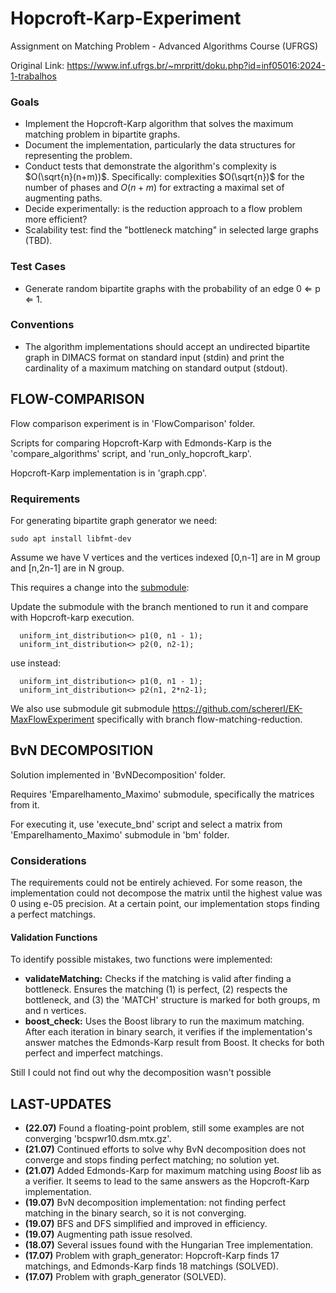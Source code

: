 # Hopcroft-Karp-Experiment
Assignment on Matching Problem - Advanced Algorithms Course (UFRGS)

Original Link: https://www.inf.ufrgs.br/~mrpritt/doku.php?id=inf05016:2024-1-trabalhos

### Goals
  * Implement the Hopcroft-Karp algorithm that solves the maximum matching problem in bipartite graphs.
  * Document the implementation, particularly the data structures for representing the problem.
  * Conduct tests that demonstrate the algorithm's complexity is $O(\sqrt{n}(n+m))$. Specifically: complexities $O(\sqrt{n})$ for the number of phases and $O(n+m)$ for extracting a maximal set of augmenting paths.
  * Decide experimentally: is the reduction approach to a flow problem more efficient?
  * Scalability test: find the "bottleneck matching" in selected large graphs (TBD).

### Test Cases
 * Generate random bipartite graphs with the probability of an edge 0 ⇐ p ⇐ 1.

### Conventions
 * The algorithm implementations should accept an undirected bipartite graph in DIMACS format on standard input (stdin) and print the cardinality of a maximum matching on standard output (stdout).

## FLOW-COMPARISON

Flow comparison experiment is in 'FlowComparison' folder. 

Scripts for comparing Hopcroft-Karp with Edmonds-Karp is the 'compare_algorithms' script, and 'run_only_hopcroft_karp'.

Hopcroft-Karp implementation is in 'graph.cpp'.

### Requirements

For generating bipartite graph generator we need:

```
sudo apt install libfmt-dev
```  

Assume we have V vertices and the vertices indexed [0,n-1] are in M group and [n,2n-1] are in N group.

This requires a change into the [submodule](https://github.com/mrpritt/Emparelhamento_Maximo/):

Update the submodule with the branch mentioned to run it and compare with Hopcroft-karp execution.

```
  uniform_int_distribution<> p1(0, n1 - 1);
  uniform_int_distribution<> p2(0, n2-1);
```
use instead:
```
  uniform_int_distribution<> p1(0, n1 - 1);
  uniform_int_distribution<> p2(n1, 2*n2-1);
```

We also use submodule git submodule https://github.com/schererl/EK-MaxFlowExperiment specifically with branch flow-matching-reduction.

## BvN DECOMPOSITION

Solution implemented in 'BvNDecomposition' folder.

Requires 'Emparelhamento_Maximo' submodule, specifically the matrices from it.

For executing it, use 'execute_bnd' script and select a matrix from 'Emparelhamento_Maximo' submodule in 'bm' folder.

### Considerations

The requirements could not be entirely achieved. For some reason, the implementation could not decompose the matrix until the highest value was 0 using e-05 precision. At a certain point, our implementation stops finding a perfect matchings.

#### Validation Functions
To identify possible mistakes, two functions were implemented:
- **validateMatching:** Checks if the matching is valid after finding a bottleneck. Ensures the matching (1) is perfect, (2) respects the bottleneck, and (3) the 'MATCH' structure is marked for both groups, m and n vertices.
- **boost_check:** Uses the Boost library to run the maximum matching. After each iteration in binary search, it verifies if the implementation's answer matches the Edmonds-Karp result from Boost. It checks for both perfect and imperfect matchings.

Still I could not find out why the decomposition wasn't possible


## LAST-UPDATES
- **(22.07)** Found a floating-point problem, still some examples are not converging 'bcspwr10.dsm.mtx.gz'.
- **(21.07)** Continued efforts to solve why BvN decomposition does not converge and stops finding perfect matching; no solution yet.
- **(21.07)** Added Edmonds-Karp for maximum matching using *Boost* lib as a verifier. It seems to lead to the same answers as the Hopcroft-Karp implementation.
- **(19.07)** BvN decomposition implementation: not finding perfect matching in the binary search, so it is not converging.
- **(19.07)** BFS and DFS simplified and improved in efficiency.
- **(19.07)** Augmenting path issue resolved.
- **(18.07)** Several issues found with the Hungarian Tree implementation.
- **(17.07)** Problem with graph_generator: Hopcroft-Karp finds 17 matchings, and Edmonds-Karp finds 18 matchings (SOLVED).
- **(17.07)** Problem with graph_generator (SOLVED).